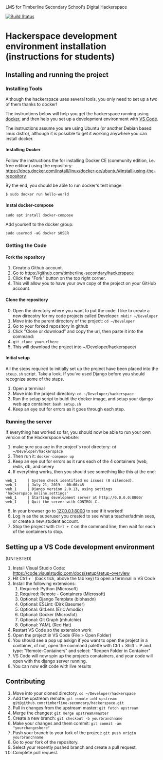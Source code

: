 LMS for Timberline Secondary School's Digital Hackerspace

[![Build Status](https://travis-ci.org/timberline-secondary/hackerspace.svg?branch=develop)](https://travis-ci.org/timberline-secondary/hackerspace)

# Hackerspace development environment installation (instructions for students)

## Installing and running the project

### Installing Tools

Although the hackerspace uses several tools, you only need to set up a two of them thanks to docker!

The instructions below will help you get the hackerspace running using [docker](https://www.docker.com/), and then help you set up a development environment with [VS Code](https://code.visualstudio.com/).

The instructions assume you are using Ubuntu (or another Debian based linux distro), although it is possible to get it working anywhere you can install docker.

#### Installing Docker

Follow the instructions the for installing Docker CE (community edition, i.e. free edition) using the repository:
https://docs.docker.com/install/linux/docker-ce/ubuntu/#install-using-the-repository

By the end, you should be able to run docker's test image:

`$ sudo docker run hello-world`

#### Instal docker-compose
`sudo apt install docker-compose`

Add yourself to the docker group:

`sudo usermod -aG docker $USER`


### Getting the Code

#### Fork the repository

1. Create a Github account.
2. Go to https://github.com/timberline-secondary/hackerspace
3. Click the "Fork" button on the top right corner. 
4. This will allow you to have your own copy of the project on your GitHub account.

#### Clone the repository

0. Open the directory where you want to put the code.  I like to create a new direcotry for my code projects called Developer: `mkdir ~/Developer`
1. Move into the parent directory of the project: `cd ~/Developer`
2. Go to your forked repository in github
3. Click "Clone or download" and copy the url, then paste it into the command:
4. `git clone yoururlhere`
3. This will download the project into ~/Developer/hackerspace/

#### Initial setup
All the steps required to initially set up the project have been placed into the `steup.sh` script.  Take a look. If you've used Django before you should recognize some of the steps.

1. Open a terminal
2. Move into the project directory: `cd ~/Developer/hackerspace`
3. Run the setup script to buidl the docker image, and setup your django web app container: `bash setup.sh`
4. Keep an eye out for errors as it goes through each step.

### Running the server
If everything has worked so far, you should now be able to run your own version of the Hackerspace website:

1. make sure you are in the project's root directory: `cd ~/Developer/hackerspace`
1. Then run it: `docker-compose up`
3. Keep an eye out for errors as it runs each of the 4 containers (web, redis, db, and celery
4. If everything works, then you should see something like this at the end:
```
web_1     | System check identified no issues (0 silenced).
web_1     | July 21, 2019 - 00:00:45
web_1     | Django version 2.0.13, using settings 'hackerspace_online.settings'
web_1     | Starting development server at http://0.0.0.0:8000/
web_1     | Quit the server with CONTROL-C.
```
5. In your browser go to [127.0.0.1:8000](http://127.0.0.1:8000) to see if it worked!
6. Log in as the superuser you created to see what a teacher/admin sees, or create a new student account.
7. Stop the project with `Ctrl + C` on the command line, then wait for each of the containers to stop.


## Setting up a VS Code development environment

(UNTESTED)

1. Install Visual Studio Code: https://code.visualstudio.com/docs/setup/setup-overview
1. Hit Ctrl + ` (back tick, above the tab key) to open a terminal in VS Code
1. Install the following extensions:
   1. Required: Python (Microsoft)
   1. Required: Remote - Containers (Microsoft) 
   1. Optional: Django Template (bibhasdn)
   1. Optional: ESLint: (Dirk Baeumer)
   1. Optional: GitLens (Eric Amodio)
   1. Optional: Docker (Microsfot) 
   1. Optional: Git Graph (mhutchie)
   1. Optional: YAML (Red Hat)
1. Restart VS Code so the extension work
1. Open the project in VS Code (File > Open Folder)
1. You should see a pop up askign if you want to open the project in a container, of not, open the command palette with Ctrl + Shift + P and type: "Remote-Containers" and select: "Reopen Folder in Container"
1. VS Code will now spin up the projects conatainers, and your code will open with the django server running.
1. You can now edit code with live results


## Contributing

1. Move into your cloned directory. `cd ~/Developer/hackerspace`
2. Add the upstream remote: `git remote add upstream git@github.com:timberline-secondary/hackerspace.git`
3. Pull in changes from the upstream master: `git fetch upstream`
4. Merge the changes: `git merge upstream/master`
5. Create a new branch: `git checkout -b yourbranchname`
6. Make your changes and them commit: `git commit -am "yourchangeshere"`
7. Push your branch to your fork of the project: `git push origin yourbranchname`
8. Go to your fork of the repository. 
9. Select your recently pushed branch and create a pull request.
10. Complete pull request.
